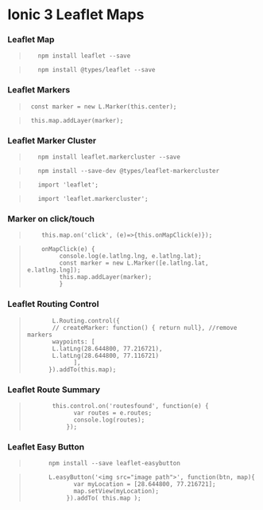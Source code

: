 # Ionic 3 Leaflet Maps
### Leaflet Map

>        npm install leaflet --save

>        npm install @types/leaflet --save

### Leaflet Markers
>      const marker = new L.Marker(this.center);

>      this.map.addLayer(marker);

### Leaflet Marker Cluster

>        npm install leaflet.markercluster --save

>        npm install --save-dev @types/leaflet-markercluster


>        import 'leaflet';

>        import 'leaflet.markercluster';

### Marker on click/touch

>         this.map.on('click', (e)=>{this.onMapClick(e)});

>         onMapClick(e) {
>              console.log(e.latlng.lng, e.latlng.lat);
>              const marker = new L.Marker([e.latlng.lat, e.latlng.lng]);
>              this.map.addLayer(marker);
>              }

### Leaflet Routing Control

>            L.Routing.control({
>            // createMarker: function() { return null}, //remove markers
>            waypoints: [
>            L.latLng(28.644800, 77.216721),
>            L.latLng(28.644800, 77.116721)
>                  ],
>           }).addTo(this.map);

### Leaflet Route Summary

>            this.control.on('routesfound', function(e) {
>                  var routes = e.routes;
>                  console.log(routes);
>                });

### Leaflet Easy Button

>           npm install --save leaflet-easybutton

>           L.easyButton('<img src="image path">', function(btn, map){
>                  var myLocation = [28.644800, 77.216721];
>                  map.setView(myLocation);
>                }).addTo( this.map );






